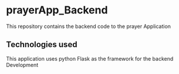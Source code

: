 # prayerApp_Backend
This repository contains the backend code to the prayer Application

## Technologies used
This application uses python Flask as the framework for the backend Development
